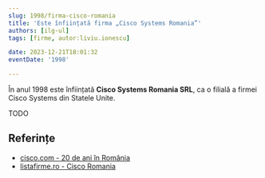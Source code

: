 ```yaml
---
slug: 1998/firma-cisco-romania
title: 'Este înființată firma „Cisco Systems Romania”'
authors: [ilg-ul]
tags: [firme, autor:liviu.ionescu]

date: 2023-12-21T18:01:32
eventDate: '1998'

---
```


În anul 1998 este înființată **Cisco Systems Romania SRL**,
ca o filială a firmei Cisco Systems din Statele Unite.

<!-- truncate -->

TODO

## Referințe

- [cisco.com - 20 de ani în România](https://gblogs.cisco.com/ro/20-de-ani-de-cisco-in-romania-20-de-ani-alaturi-de-o-comunitate-extraordinara/)
- [listafirme.ro - Cisco Romania](https://www.listafirme.ro/cisco-systems-romania-srl-10656208/)
